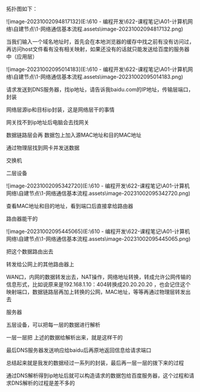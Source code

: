拓扑图如下：

![image-20231002094817132](E:\610 - 编程开发\622-课程笔记\A01-计算机网络\自建节点\1-网络通信基本流程.assets\image-20231002094817132.png)

当我们输入一个域名地址时，首先会在本地浏览器的缓存中找之前有没有访问过，再访问host文件看有没有相关映射，如果还没有的话就只能发送给百度的服务器中（应用层）

![image-20231002095014183](E:\610 - 编程开发\622-课程笔记\A01-计算机网络\自建节点\1-网络通信基本流程.assets\image-20231002095014183.png)

请求发送到DNS服务器，找ip地址，请告诉我baidu.com的IP地址，传输层端口，封装

网络层源ip和目标ip封装，这是网络层干的事情

网关找不到ip地址后电脑会去找网关

数据链路层会再 数据包上加入源MAC地址和目的MAC地址

通过物理层找到网卡并发送数据



交换机

二层设备

![image-20231002095342720](E:\610 - 编程开发\622-课程笔记\A01-计算机网络\自建节点\1-网络通信基本流程.assets\image-20231002095342720.png)

查看MAC地址和目的地址，看到端口后直接拿给路由器

路由器能干的

![image-20231002095445065](E:\610 - 编程开发\622-课程笔记\A01-计算机网络\自建节点\1-网络通信基本流程.assets\image-20231002095445065.png)

把这个数据路由出去

转发给公网上的其他路由器上

WAN口，内网的数据转发出去，NAT操作，网络地址转换，转成允许公网传输的信息形式，比如说原来是192.168.1.10：404转换成20.20.20.20 ，也会记住这个映射端口，数据链路层再加上转换的公网，MAC地址，等等再通过物理层转发出去



服务器

五层设备，可以把每一层的数据进行解析

一层一层把 上述的数据给解析出来，就是这样干的

最后DNS服务器发送响应给baidu后再原地返回信息给请求端口



总结起来就是我发的数据经过一系列的封装，最后再一层一层的拨下来的过程

通过DNS解析得到ip地址后就可以构造请求的数据包给百度服务器，这个过程和请求DNS解析的过程是差不多的

